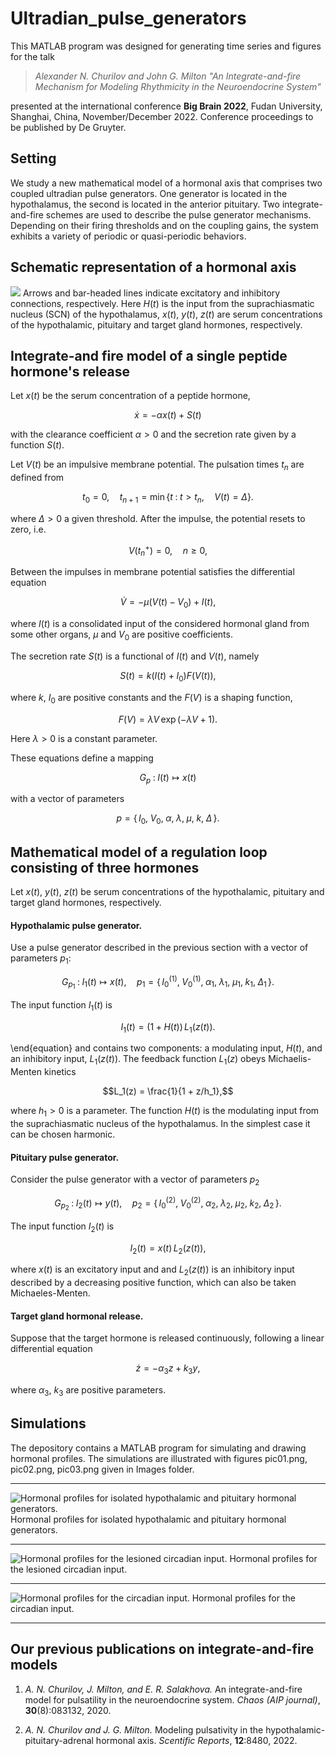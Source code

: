# Ultradian_pulse_generators
This MATLAB program was designed for generating time series and figures for the talk  

> *Alexander N. Churilov and John G. Milton
"An Integrate-and-fire Mechanism for Modeling Rhythmicity  in the Neuroendocrine System"*
>
presented at the international conference **Big Brain 2022**,
Fudan University, Shanghai, China, November/December 2022.
Conference proceedings to be published by De Gruyter.

## Setting 
We study a new mathematical model of a hormonal axis that  comprises two coupled ultradian pulse generators. One generator is located
in the hypothalamus, the second is located in the anterior pituitary.
Two integrate-and-fire schemes are used to describe the pulse generator mechanisms. 
Depending on their firing thresholds and on the coupling gains, the system exhibits a variety of periodic or quasi-periodic behaviors.

## Schematic representation of a hormonal axis
![](https://github.com/Anchurian/Ultradian_pulse_generators/blob/main/Images/scheme.png)
Arrows and bar-headed lines indicate excitatory and inhibitory connections, respectively.
Here $H(t)$ is the input from the suprachiasmatic nucleus (SCN) of the hypothalamus,
$x(t)$, $y(t)$, $z(t)$ are serum concentrations of the hypothalamic, pituitary and target gland hormones, respectively.

## Integrate-and fire model of a single peptide hormone's release

Let $x(t)$ be the serum concentration of  a peptide  hormone,
~~~math
\dot x = -\alpha x(t) +S(t)
~~~
with the clearance coefficient $\alpha>0$  and the secretion rate given by a function $S(t)$.

Let $V(t)$ be an impulsive membrane potential.
The pulsation times $t_n$ are defined from 
~~~math 
t_0=0, \quad t_{n+1} = \min\{t \;:\; t>t_n,\quad  V(t)=\Delta\}.            
~~~
where $\Delta>0$ a given threshold. After the impulse, the potential resets to zero, i.e.
~~~math
V(t_n^+) = 0,\quad n\ge 0,
~~~
Between the impulses in membrane potential satisfies the differential equation
~~~math
\dot V = -\mu (V(t) - V_0) +  I(t),
~~~
where $I(t)$ is a consolidated input of the considered hormonal gland from some other organs,
$\mu$ and $V_0$ are positive coefficients.

The secretion rate $S(t)$ is a functional of $I(t)$ and $V(t)$, namely
~~~math
S(t)= k (I(t) + I_0) F(V(t)),
~~~
where $k$, $I_0$ are positive constants and
the $F(V)$ is a shaping function,
~~~math
F(V)  = \lambda V\,\exp(-\lambda V +1).
~~~
Here $\lambda>0$ is  a constant parameter.

These equations define a mapping
~~~math
G_{p}\;:\; I(t) \mapsto x(t)
~~~
with a vector of parameters
~~~math
p = \{\, I_0,\; V_0,\; \alpha,\; \lambda,\; \mu,\; k, \; \Delta \,\}.
~~~

## Mathematical model of a regulation loop consisting of three hormones

Let $x(t)$, $y(t)$, $z(t)$ be serum concentrations of the hypothalamic, pituitary 
and target gland hormones, respectively.

#### Hypothalamic pulse generator.
Use a pulse generator described in the previous section with a vector of parameters $p_1$:
~~~math
G_{p_1}\;:\; I_1(t) \mapsto x(t),\quad  p_1 = \{\, I_0^{(1)},\; V_0^{(1)},\; \alpha_1,\; \lambda_1,\; \mu_1,\; k_1, \; \Delta_1 \,\}.
~~~
The input function $I_1(t)$ is 
~~~math
I_1(t) = (1+H(t))\, L_1(z(t)).
~~~
\end{equation}
and contains two components: a modulating input, $H(t)$, and an inhibitory input, $L_1(z(t))$.
The feedback function $L_1(z)$ obeys Michaelis-Menten  kinetics 
~~~math
L_1(z)  = \frac{1}{1 + z/h_1},
~~~
where $h_1>0$ is a parameter.
The function $H(t)$ is the modulating input from the suprachiasmatic nucleus of the hypothalamus.
In the simplest case it can be chosen harmonic.

#### Pituitary pulse generator.
Consider the pulse generator with a vector of parameters $p_2$
~~~math
G_{p_2}\;:\; I_2(t) \mapsto y(t),\quad  p_2 = \{\, I_0^{(2)},\; V_0^{(2)},\; \alpha_2,\;\lambda_2,\; \mu_2,\;  k_2, \; \Delta_2 \,\}.
~~~
The input function $I_2(t)$ is 
~~~math
I_2(t) =  x(t)\, L_2(z(t)),
~~~
where $x(t)$ is an excitatory input and and $L_2(z(t))$ is an inhibitory input described by a decreasing positive function,
which can also be taken Michaeles-Menten.

#### Target gland hormonal release.   
Suppose that the target hormone is released continuously, following a linear differential equation
~~~math
\dot z = -\alpha_3 z + k_3 y,
~~~
where $\alpha_3$, $k_3$ are positive parameters.

## Simulations
The depository contains a MATLAB program for simulating and drawing hormonal profiles.
The simulations are illustrated with figures pic01.png, pic02.png, pic03.png given in Images folder.
***
![Hormonal profiles for isolated hypothalamic and pituitary hormonal generators.](https://github.com/Anchurian/Ultradian_pulse_generators/blob/main/Images/pic1.png)
Hormonal profiles for isolated hypothalamic and pituitary hormonal generators.
***
![Hormonal profiles for the lesioned circadian input.](https://github.com/Anchurian/Ultradian_pulse_generators/blob/main/Images/pic2.png)
Hormonal profiles for the lesioned circadian input.
***
![Hormonal profiles for the circadian input.](https://github.com/Anchurian/Ultradian_pulse_generators/blob/main/Images/pic3.png)
Hormonal profiles for the circadian input.
***
## Our previous publications on integrate-and-fire models

1. *A. N. Churilov, J. Milton, and E. R. Salakhova.*
An integrate-and-fire model for pulsatility in the neuroendocrine
  system.
*Chaos (AIP journal)*, **30**(8):083132, 2020.

2. *A. N. Churilov and J. G. Milton.*
Modeling pulsativity in the hypothalamic-pituitary-adrenal hormonal axis.
*Scentific Reports*, **12**:8480, 2022.
